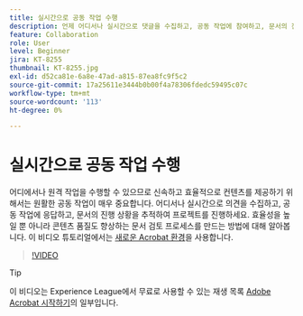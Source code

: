 ```yaml
---
title: 실시간으로 공동 작업 수행
description: 언제 어디서나 실시간으로 댓글을 수집하고, 공동 작업에 참여하고, 문서의 진행 상황을 추적하여 프로젝트를 진행하세요.
feature: Collaboration
role: User
level: Beginner
jira: KT-8255
thumbnail: KT-8255.jpg
exl-id: d52ca81e-6a8e-47ad-a815-87ea8fc9f5c2
source-git-commit: 17a25611e3444b0b00f4a78306fdedc59495c07c
workflow-type: tm+mt
source-wordcount: '113'
ht-degree: 0%

---
```


# 실시간으로 공동 작업 수행

어디에서나 원격 작업을 수행할 수 있으므로 신속하고 효율적으로 컨텐츠를 제공하기 위해서는 원활한 공동 작업이 매우 중요합니다. 어디서나 실시간으로 의견을 수집하고, 공동 작업에 응답하고, 문서의 진행 상황을 추적하여 프로젝트를 진행하세요. 효율성을 높일 뿐 아니라 콘텐츠 품질도 향상하는 문서 검토 프로세스를 만드는 방법에 대해 알아봅니다. 이 비디오 튜토리얼에서는 [새로운 Acrobat 환경](new-workspace.md)을 사용합니다.

>[!VIDEO](https://video.tv.adobe.com/v/3409201?quality=12&learn=on&hidetitle=true&captions=kor)

>[!TIP]
>
>이 비디오는 Experience League에서 무료로 사용할 수 있는 재생 목록 [Adobe Acrobat 시작하기](https://experienceleague.adobe.com/ko/playlists/acrobat-get-started-business-users)의 일부입니다.
